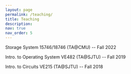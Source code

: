 ```yaml
---
layout: page
permalink: /teaching/
title: Teaching
description:
nav: true
nav_order: 5
---
```


Storage System 15746/18746 (TA@CMU) -- Fall 2022

Intro. to Operating System VE482 (TA@SJTU) -- Fall 2019

Intro. to Circuits VE215 (TA@SJTU) -- Fall 2018

